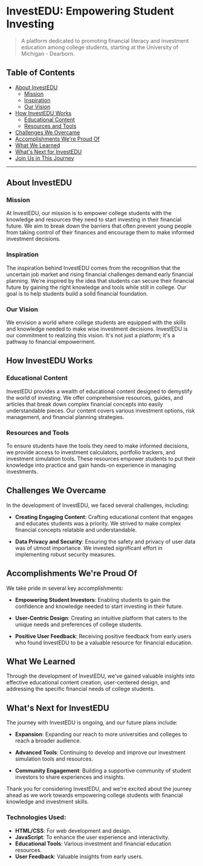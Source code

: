 # InvestEDU: Empowering Student Investing

> A platform dedicated to promoting financial literacy and investment education among college students, starting at the University of Michigan - Dearborn.

## Table of Contents

- [About InvestEDU](#about-investedu)
  - [Mission](#mission)
  - [Inspiration](#inspiration)
  - [Our Vision](#our-vision)
- [How InvestEDU Works](#how-investedu-works)
  - [Educational Content](#educational-content)
  - [Resources and Tools](#resources-and-tools)
- [Challenges We Overcame](#challenges-we-overcame)
- [Accomplishments We're Proud Of](#accomplishments-were-proud-of)
- [What We Learned](#what-we-learned)
- [What's Next for InvestEDU](#whats-next-for-investedu)
- [Join Us in This Journey](#join-us-in-this-journey)

---

## About InvestEDU

### Mission

At InvestEDU, our mission is to empower college students with the knowledge and resources they need to start investing in their financial future. We aim to break down the barriers that often prevent young people from taking control of their finances and encourage them to make informed investment decisions.

### Inspiration

The inspiration behind InvestEDU comes from the recognition that the uncertain job market and rising financial challenges demand early financial planning. We're inspired by the idea that students can secure their financial future by gaining the right knowledge and tools while still in college. Our goal is to help students build a solid financial foundation.

### Our Vision

We envision a world where college students are equipped with the skills and knowledge needed to make wise investment decisions. InvestEDU is our commitment to realizing this vision. It's not just a platform; it's a pathway to financial empowerment.

## How InvestEDU Works

### Educational Content

InvestEDU provides a wealth of educational content designed to demystify the world of investing. We offer comprehensive resources, guides, and articles that break down complex financial concepts into easily understandable pieces. Our content covers various investment options, risk management, and financial planning strategies.

### Resources and Tools

To ensure students have the tools they need to make informed decisions, we provide access to investment calculators, portfolio trackers, and investment simulation tools. These resources empower students to put their knowledge into practice and gain hands-on experience in managing investments.

## Challenges We Overcame

In the development of InvestEDU, we faced several challenges, including:

- **Creating Engaging Content**: Crafting educational content that engages and educates students was a priority. We strived to make complex financial concepts relatable and understandable.

- **Data Privacy and Security**: Ensuring the safety and privacy of user data was of utmost importance. We invested significant effort in implementing robust security measures.

## Accomplishments We're Proud Of

We take pride in several key accomplishments:

- **Empowering Student Investors**: Enabling students to gain the confidence and knowledge needed to start investing in their future.

- **User-Centric Design**: Creating an intuitive platform that caters to the unique needs and preferences of college students.

- **Positive User Feedback**: Receiving positive feedback from early users who found InvestEDU to be a valuable resource for financial education.

## What We Learned

Through the development of InvestEDU, we've gained valuable insights into effective educational content creation, user-centered design, and addressing the specific financial needs of college students.

## What's Next for InvestEDU

The journey with InvestEDU is ongoing, and our future plans include:

- **Expansion**: Expanding our reach to more universities and colleges to reach a broader audience.

- **Advanced Tools**: Continuing to develop and improve our investment simulation tools and resources.

- **Community Engagement**: Building a supportive community of student investors to share experiences and insights.

Thank you for considering InvestEDU, and we're excited about the journey ahead as we work towards empowering college students with financial knowledge and investment skills.

### Technologies Used:

- **HTML/CSS**: For web development and design.
- **JavaScript**: To enhance the user experience and interactivity.
- **Educational Tools**: Various investment and financial education resources.
- **User Feedback**: Valuable insights from early users.

